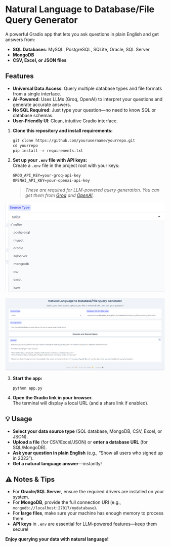 # Natural Language to Database/File Query Generator

A powerful Gradio app that lets you ask questions in plain English and get answers from:
- **SQL Databases**: MySQL, PostgreSQL, SQLite, Oracle, SQL Server
- **MongoDB**
- **CSV, Excel, or JSON files**

## Features

- **Universal Data Access**: Query multiple database types and file formats from a single interface.
- **AI-Powered**: Uses LLMs (Groq, OpenAI) to interpret your questions and generate accurate answers.
- **No SQL Required**: Just type your question—no need to know SQL or database schemas.
- **User-Friendly UI**: Clean, intuitive Gradio interface.

1. **Clone this repository and install requirements:**
    ```
    git clone https://github.com/yourusername/yourrepo.git
    cd yourrepo
    pip install -r requirements.txt
    ```

2. **Set up your `.env` file with API keys:**  
   Create a `.env` file in the project root with your keys:
    ```
    GROQ_API_KEY=your-groq-api-key
    OPENAI_API_KEY=your-openai-api-key
    ```
   > *These are required for LLM-powered query generation. You can get them from [Groq](https://console.groq.com/) and [OpenAI](https://platform.openai.com/).*

![Source Type](Screenshots/Source_Type.png "Source Type")

![Output Example](Screenshots/Output.png "Output Example")

3. **Start the app:**
    ```
    python app.py
    ```

4. **Open the Gradio link in your browser.**  
   The terminal will display a local URL (and a share link if enabled).

## 💡 Usage

- **Select your data source type** (SQL database, MongoDB, CSV, Excel, or JSON).
- **Upload a file** (for CSV/Excel/JSON) or **enter a database URL** (for SQL/MongoDB).
- **Ask your question in plain English** (e.g., “Show all users who signed up in 2023”).
- **Get a natural language answer**—instantly!

## ⚠️ Notes & Tips

- For **Oracle/SQL Server**, ensure the required drivers are installed on your system.
- For **MongoDB**, provide the full connection URI (e.g., `mongodb://localhost:27017/mydatabase`).
- For **large files**, make sure your machine has enough memory to process them.
- **API keys** in `.env` are essential for LLM-powered features—keep them secure!


**Enjoy querying your data with natural language!**

